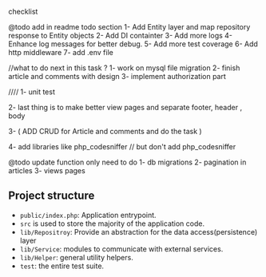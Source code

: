 checklist



 
@todo add in readme todo section
1- Add Entity layer and map repository response to Entity objects
2- Add DI containter
3- Add more logs
4- Enhance log messages for better debug.
5- Add more test coverage
6- Add http middleware
7- add .env file


//what to do next in this task ?
1- work on mysql file migration
2- finish article and comments with design 
3- implement authorization part 

////
1- unit test

2- last thing is to make better view pages and separate footer, header , body

3- ( ADD CRUD for Article and comments and do the task )

4- add libraries like php_codesniffer // but don't add php_codesniffer

@todo update function 
only need to do 
1- db migrations
2- pagination in articles
3- views pages

## Project structure

- `public/index.php`: Application entrypoint.
- `src` is used to store the majority of the application code.
- `lib/Repositroy`: Provide an abstraction for the data access(persistence) layer
- `lib/Service`: modules to communicate with external services.
- `lib/Helper`: general utility helpers.
- `test`: the entire test suite.
